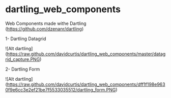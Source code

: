 dartling_web_components
=======================

Web Components made withe Dartling (https://github.com/dzenanr/dartling)


1- Dartling Datagrid

![Alt dartling] (https://raw.github.com/davidcurtis/dartling_web_components/master/datagrid_capture.PNG)


2- Dartling Form

![Alt dartling] (https://raw.github.com/davidcurtis/dartling_web_components/dff1f198e9630f9e6cc3e2ef21be7f5533035512/dartling_form.PNG)



